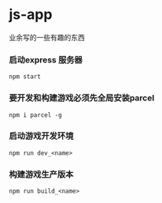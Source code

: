 # js-app
业余写的一些有趣的东西

### 启动express 服务器
``` 
npm start
```

### 要开发和构建游戏必须先全局安装parcel
```
npm i parcel -g
```

### 启动游戏开发环境
```
npm run dev_<name>
```

### 构建游戏生产版本
```
npm run build_<name>
```